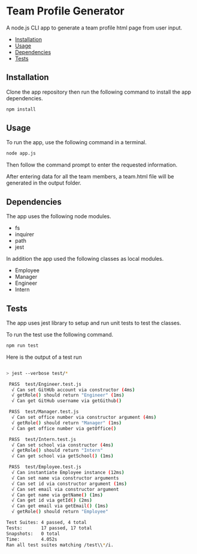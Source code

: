 # Team Profile Generator

A node.js CLI app to generate a team profile html page from user input.

- [Installation](#Installation)
- [Usage](#Usage)
- [Dependencies](#Dependencies)
- [Tests](#Tests)

## Installation

Clone the app repository then run the following command to install the app dependencies.

```sh
npm install
```

## Usage

To run the app, use the following command in a terminal.

```sh
node app.js
```

Then follow the command prompt to enter the requested information.

After entering data for all the team members, a team.html file will be generated in the output folder.

## Dependencies

The app uses the following node modules.

- fs
- inquirer
- path
- jest

In addition the app used the following classes as local modules.

- Employee
- Manager
- Engineer
- Intern

## Tests

The app uses jest library to setup and run unit tests to test the classes.

To run the test use the following command.

```sh
npm run test
```

Here is the output of a test run

```sh

> jest --verbose test/*

 PASS  test/Engineer.test.js
  √ Can set GitHUb account via constructor (4ms)
  √ getRole() should return "Engineer" (1ms)
  √ Can get GitHub username via getGithub()

 PASS  test/Manager.test.js
  √ Can set office number via constructor argument (4ms)
  √ getRole() should return "Manager" (1ms)
  √ Can get office number via getOffice()

 PASS  test/Intern.test.js
  √ Can set school via constructor (4ms)
  √ getRole() should return "Intern"
  √ Can get school via getSchool() (1ms)

 PASS  test/Employee.test.js
  √ Can instantiate Employee instance (12ms)
  √ Can set name via constructor arguments
  √ Can set id via constructor argument (1ms)
  √ Can set email via constructor argument
  √ Can get name via getName() (1ms)
  √ Can get id via getId() (2ms)
  √ Can get email via getEmail() (1ms)
  √ getRole() should return "Employee"

Test Suites: 4 passed, 4 total
Tests:       17 passed, 17 total
Snapshots:   0 total
Time:        4.052s
Ran all test suites matching /test\\*/i.
```
